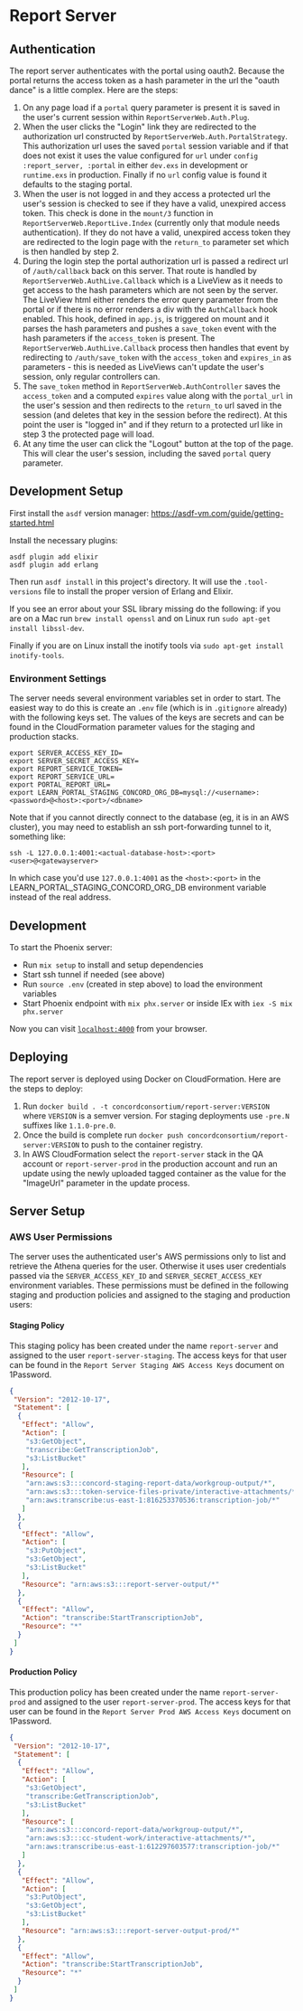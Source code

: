 # Report Server

## Authentication

The report server authenticates with the portal using oauth2.  Because the portal returns the access token as a hash parameter in the url the "oauth dance" is a little complex.  Here are the steps:

1. On any page load if a `portal` query parameter is present it is saved in the user's current session within `ReportServerWeb.Auth.Plug`.
2. When the user clicks the "Login" link they are redirected to the authorization url constructed by `ReportServerWeb.Auth.PortalStrategy`.  This authorization url uses the saved `portal` session variable and if that does not exist it uses the value configured for `url` under `config :report_server, :portal` in either `dev.exs` in development or `runtime.exs` in production.  Finally if no `url` config value is found it defaults to the staging portal.
3. When the user is not logged in and they access a protected url the user's session is checked to see if they have a valid, unexpired access token.  This check is done in the `mount/3` function in `ReportServerWeb.ReportLive.Index` (currently only that module needs authentication).  If they do not have a valid, unexpired access token they are redirected to the login page with the `return_to` parameter set which is then handled by step 2.
4. During the login step the portal authorization url is passed a redirect url of `/auth/callback` back on this server.  That route is handled by `ReportServerWeb.AuthLive.Callback` which is a LiveView as it needs to get access to the hash parameters which are not seen by the server.  The LiveView html either renders the error query parameter from the portal or if there is no error renders a div with the `AuthCallback` hook enabled.  This hook, defined in `app.js`, is triggered on mount and it parses the hash parameters and pushes a `save_token` event with the hash parameters if the `access_token` is present.  The `ReportServerWeb.AuthLive.Callback` process then handles that event by redirecting to `/auth/save_token` with the `access_token` and `expires_in` as parameters - this is needed as LiveViews can't update the user's session, only regular controllers can.
5. The `save_token` method in `ReportServerWeb.AuthController` saves the `access_token` and a computed `expires` value along with the `portal_url` in the user's session and then redirects to the `return_to` url saved in the session (and deletes that key in the session before the redirect).  At this point the user is "logged in" and if they return to a protected url like in step 3 the protected page will load.
6. At any time the user can click the "Logout" button at the top of the page.  This will clear the user's session, including the saved `portal` query parameter.

## Development Setup

First install the `asdf` version manager: <https://asdf-vm.com/guide/getting-started.html>

Install the necessary plugins:

```shell
asdf plugin add elixir
asdf plugin add erlang
```

Then run `asdf install` in this project's directory.  It will use the `.tool-versions` file to install the proper version of Erlang and Elixir.

If you see an error about your SSL library missing do the following: if you are on a Mac run `brew install openssl` and on Linux run `sudo apt-get install libssl-dev`.

Finally if you are on Linux install the inotify tools via `sudo apt-get install inotify-tools`.

### Environment Settings

The server needs several environment variables set in order to start.  The easiest way to do this is create an `.env` file (which is in `.gitignore` already) with
the following keys set.  The values of the keys are secrets and can be found in the CloudFormation parameter values for the staging and production stacks.

```shell
export SERVER_ACCESS_KEY_ID=
export SERVER_SECRET_ACCESS_KEY=
export REPORT_SERVICE_TOKEN=
export REPORT_SERVICE_URL=
export PORTAL_REPORT_URL=
export LEARN_PORTAL_STAGING_CONCORD_ORG_DB=mysql://<username>:<password>@<host>:<port>/<dbname>
```

Note that if you cannot directly connect to the database (eg, it is in an AWS cluster), you may need to
establish an ssh port-forwarding tunnel to it, something like:

```shell
ssh -L 127.0.0.1:4001:<actual-database-host>:<port> <user>@<gatewayserver>
```

In which case you'd use `127.0.0.1:4001` as the `<host>:<port>`
in the LEARN_PORTAL_STAGING_CONCORD_ORG_DB environment variable
instead of the real address.

## Development

To start the Phoenix server:

* Run `mix setup` to install and setup dependencies
* Start ssh tunnel if needed (see above)
* Run `source .env` (created in step above) to load the environment variables
* Start Phoenix endpoint with `mix phx.server` or inside IEx with `iex -S mix phx.server`

Now you can visit [`localhost:4000`](http://localhost:4000) from your browser.

## Deploying

The report server is deployed using Docker on CloudFormation.  Here are the steps to deploy:

1. Run `docker build . -t concordconsortium/report-server:VERSION` where `VERSION` is a semver version.  For staging deployments use `-pre.N` suffixes like `1.1.0-pre.0`.
2. Once the build is complete run `docker push concordconsortium/report-server:VERSION` to push to the container registry.
3. In AWS CloudFormation select the `report-server` stack in the QA account or `report-server-prod` in the production account and run an update using the newly uploaded tagged container as the value for the "ImageUrl" parameter in the update process.

## Server Setup

### AWS User Permissions

The server uses the authenticated user's AWS permissions only to list and retrieve the Athena queries for the user.  Otherwise it uses user credentials passed via the `SERVER_ACCESS_KEY_ID` and `SERVER_SECRET_ACCESS_KEY` environment variables.  These permissions must be defined in the following staging and production policies and assigned to the staging and production users:

#### Staging Policy

This staging policy has been created under the name `report-server` and assigned to the user `report-server-staging`.  The access keys for that user can be found in the `Report Server Staging AWS Access Keys` document on 1Password.

```json
{
 "Version": "2012-10-17",
 "Statement": [
  {
   "Effect": "Allow",
   "Action": [
    "s3:GetObject",
    "transcribe:GetTranscriptionJob",
    "s3:ListBucket"
   ],
   "Resource": [
    "arn:aws:s3:::concord-staging-report-data/workgroup-output/*",
    "arn:aws:s3:::token-service-files-private/interactive-attachments/*",
    "arn:aws:transcribe:us-east-1:816253370536:transcription-job/*"
   ]
  },
  {
   "Effect": "Allow",
   "Action": [
    "s3:PutObject",
    "s3:GetObject",
    "s3:ListBucket"
   ],
   "Resource": "arn:aws:s3:::report-server-output/*"
  },
  {
   "Effect": "Allow",
   "Action": "transcribe:StartTranscriptionJob",
   "Resource": "*"
  }
 ]
}
```

#### Production Policy

This production policy has been created under the name `report-server-prod` and assigned to the user `report-server-prod`.  The access keys for that user can be found in the `Report Server Prod AWS Access Keys` document on 1Password.

```json
{
 "Version": "2012-10-17",
 "Statement": [
  {
   "Effect": "Allow",
   "Action": [
    "s3:GetObject",
    "transcribe:GetTranscriptionJob",
    "s3:ListBucket"
   ],
   "Resource": [
    "arn:aws:s3:::concord-report-data/workgroup-output/*",
    "arn:aws:s3:::cc-student-work/interactive-attachments/*",
    "arn:aws:transcribe:us-east-1:612297603577:transcription-job/*"
   ]
  },
  {
   "Effect": "Allow",
   "Action": [
    "s3:PutObject",
    "s3:GetObject",
    "s3:ListBucket"
   ],
   "Resource": "arn:aws:s3:::report-server-output-prod/*"
  },
  {
   "Effect": "Allow",
   "Action": "transcribe:StartTranscriptionJob",
   "Resource": "*"
  }
 ]
}
```
